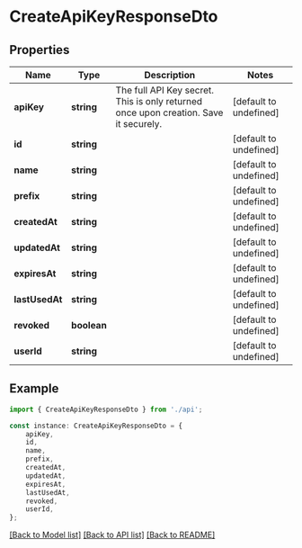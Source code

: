 # CreateApiKeyResponseDto


## Properties

Name | Type | Description | Notes
------------ | ------------- | ------------- | -------------
**apiKey** | **string** | The full API Key secret. This is only returned once upon creation. Save it securely. | [default to undefined]
**id** | **string** |  | [default to undefined]
**name** | **string** |  | [default to undefined]
**prefix** | **string** |  | [default to undefined]
**createdAt** | **string** |  | [default to undefined]
**updatedAt** | **string** |  | [default to undefined]
**expiresAt** | **string** |  | [default to undefined]
**lastUsedAt** | **string** |  | [default to undefined]
**revoked** | **boolean** |  | [default to undefined]
**userId** | **string** |  | [default to undefined]

## Example

```typescript
import { CreateApiKeyResponseDto } from './api';

const instance: CreateApiKeyResponseDto = {
    apiKey,
    id,
    name,
    prefix,
    createdAt,
    updatedAt,
    expiresAt,
    lastUsedAt,
    revoked,
    userId,
};
```

[[Back to Model list]](../README.md#documentation-for-models) [[Back to API list]](../README.md#documentation-for-api-endpoints) [[Back to README]](../README.md)
